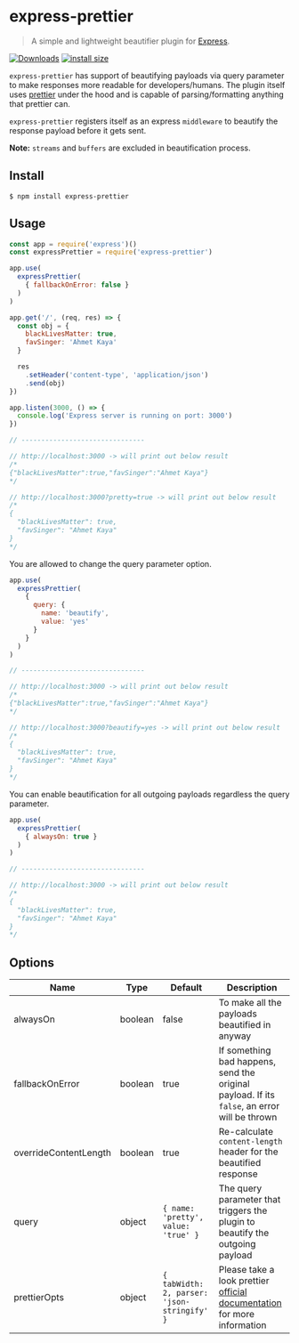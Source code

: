 # express-prettier
> A simple and lightweight beautifier plugin for [Express](https://github.com/expressjs/express).

[![Downloads](https://img.shields.io/npm/dm/express-prettier.svg)](https://npmjs.com/express-prettier)
[![install size](https://packagephobia.com/badge?p=express-prettier)](https://packagephobia.com/result?p=express-prettier)

`express-prettier` has support of beautifying payloads via query parameter to make responses more readable for developers/humans. The plugin itself uses [prettier](https://github.com/prettier/prettier) under the hood and is capable of parsing/formatting anything that prettier can.

`express-prettier` registers itself as an express `middleware` to beautify the response payload before it gets sent.

**Note:** `streams` and `buffers` are excluded in beautification process.

## Install
```
$ npm install express-prettier
```

## Usage

```js
const app = require('express')()
const expressPrettier = require('express-prettier')

app.use(
  expressPrettier(
    { fallbackOnError: false }
  )
)

app.get('/', (req, res) => {
  const obj = {
    blackLivesMatter: true,
    favSinger: 'Ahmet Kaya'
  }

  res
    .setHeader('content-type', 'application/json')
    .send(obj)
})

app.listen(3000, () => {
  console.log('Express server is running on port: 3000')
})

// -------------------------------

// http://localhost:3000 -> will print out below result
/*
{"blackLivesMatter":true,"favSinger":"Ahmet Kaya"}
*/

// http://localhost:3000?pretty=true -> will print out below result
/*
{
  "blackLivesMatter": true,
  "favSinger": "Ahmet Kaya"
}
*/
```

You are allowed to change the query parameter option.

```js
app.use(
  expressPrettier(
    {
      query: {
        name: 'beautify',
        value: 'yes'
      }
    }
  )
)

// -------------------------------

// http://localhost:3000 -> will print out below result
/*
{"blackLivesMatter":true,"favSinger":"Ahmet Kaya"}
*/

// http://localhost:3000?beautify=yes -> will print out below result
/*
{
  "blackLivesMatter": true,
  "favSinger": "Ahmet Kaya"
}
*/
```

You can enable beautification for all outgoing payloads regardless the query parameter.

```js
app.use(
  expressPrettier(
    { alwaysOn: true }
  )
)

// -------------------------------

// http://localhost:3000 -> will print out below result
/*
{
  "blackLivesMatter": true,
  "favSinger": "Ahmet Kaya"
}
*/
```

## Options

| Name                   | Type       | Default                                     | Description                                                                    |
| ---                    | ---        | ---                                         | ---                                                                            |
| alwaysOn               | boolean    | false                                       | To make all the payloads beautified in anyway                                  |
| fallbackOnError        | boolean    | true                                        | If something bad happens, send the original payload. If its `false`, an error will be thrown |
| overrideContentLength  | boolean    | true                                        | Re-calculate `content-length` header for the beautified response               |
| query                  | object     | `{ name: 'pretty', value: 'true' }`         | The query parameter that triggers the plugin to beautify the outgoing payload  |
| prettierOpts           | object     | `{ tabWidth: 2, parser: 'json-stringify' }` | Please take a look prettier [official documentation](https://prettier.io/docs/en/options.html) for more information |
